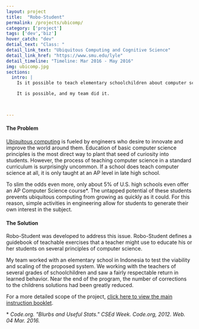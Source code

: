```yaml
---
layout: project
title:  "Robo-Student"
permalink: /projects/ubicomp/
category: ['project']
tags: ['dev','biz']
hover_catch: "dev"
detial_text: "Class: "
detail_link_text: "Ubiquitous Computing and Cognitive Science"
detail_link_href: "https://www.smu.edu/lyle"
detail_timeline: "Timeline: Mar 2016 - May 2016"
img: ubicomp.jpg
sections:
  intro: |
    Is it possible to teach elementary schoolchildren about computer science principles? What if the teacher doesn't have access to a computer? What if the school is in Indonesia? 

    It is possible, and my team did it.

    

---
```


#### The Problem

[Ubiquitous computing](https://en.wikipedia.org/wiki/Ubiquitous_computing) is fueled by engineers who desire to innovate and improve the world around them. Education of basic computer science principles is the most direct way to plant that seed of curiosity into students. However, the process of teaching computer science in a standard curriculum is surprisingly uncommon. If a school does teach computer science at all, it is only taught at an AP level in late high school.

To slim the odds even more, only about 5% of U.S. high schools even offer an AP Computer Science course\*. The untapped potential of these students prevents ubiquitous computing from growing as quickly as it could. For this reason, simple activities in engineering allow for students to generate their own interest in the subject.

#### The Solution

Robo-Student was developed to address this issue. Robo-Student defines a guidebook of teachable exercises that a teacher might use to educate his or her students on several principles of computer science. 

My team worked with an elementary school in Indonesia to test the viability and scaling of the proposed system. We working with the teachers of several grades of schoolchildren and  saw a fairly respectable return in learned behavior. Near the end of the program, the number of corrections to the childrens solutions had been greatly reduced. 

For a more detailed scope of the project, [click here to view the main instruction booklet](http://localhost:4000/assets/slides/Robo-Student.pdf).


\* _Code.org. "Blurbs and Useful Stats." CSEd Week. Code.org, 2012. Web. 04 Mar. 2016._